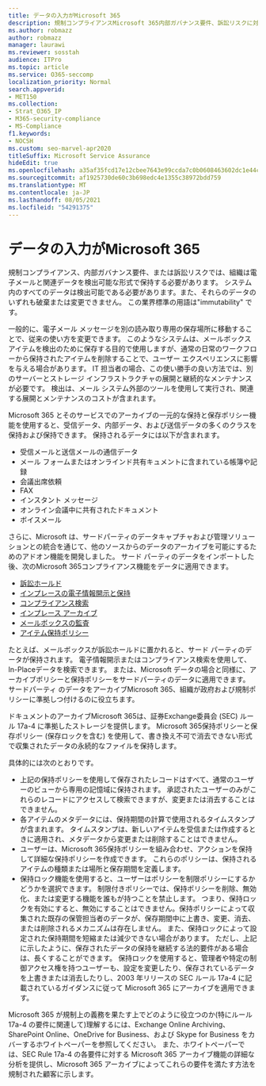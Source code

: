 ```yaml
---
title: データの入力がMicrosoft 365
description: 規制コンプライアンスMicrosoft 365内部ガバナンス要件、訴訟リスクに対処するために、データを検出可能な形式で保持する方法について説明します。
ms.author: robmazz
author: robmazz
manager: laurawi
ms.reviewer: sosstah
audience: ITPro
ms.topic: article
ms.service: O365-seccomp
localization_priority: Normal
search.appverid:
- MET150
ms.collection:
- Strat_O365_IP
- M365-security-compliance
- MS-Compliance
f1.keywords:
- NOCSH
ms.custom: seo-marvel-apr2020
titleSuffix: Microsoft Service Assurance
hideEdit: true
ms.openlocfilehash: a35af35fcd17e12cbee7643e99ccda7c0b0608463602dc1e44c38ac5d1d4f28d
ms.sourcegitcommit: af1925730de60c3b698edc4e1355c38972bdd759
ms.translationtype: MT
ms.contentlocale: ja-JP
ms.lasthandoff: 08/05/2021
ms.locfileid: "54291375"
---
```

# <a name="data-immutability-in-microsoft-365"></a>データの入力がMicrosoft 365

規制コンプライアンス、内部ガバナンス要件、または訴訟リスクでは、組織は電子メールと関連データを検出可能な形式で保持する必要があります。 システム内のすべてのデータは検出可能である必要があります。また、それらのデータのいずれも破棄または変更できません。 この業界標準の用語は"immutability" です。

一般的に、電子メール メッセージを別の読み取り専用の保存場所に移動することで、従来の使い方を変更できます。 このようなシステムは、メールボックス アイテムを検出のために保存する目的で使用しますが、通常の日常のワークフローから保持されたアイテムを削除することで、ユーザー エクスペリエンスに影響を与える場合があります。 IT 担当者の場合、この使い勝手の良い方法では、別のサーバーとストレージ インフラストラクチャの展開と継続的なメンテナンスが必要です。 検出は、メール システム外部のツールを使用して実行され、関連する展開とメンテナンスのコストが含まれます。

Microsoft 365 とそのサービスでのアーカイブの一元的な保持と保存ポリシー機能を使用すると、受信データ、内部データ、および送信データの多くのクラスを保持および保持できます。 保持されるデータには以下が含まれます。

- 受信メールと送信メールの通信データ
- メール フォームまたはオンラインド共有キュメントに含まれている帳簿や記録
- 会議出席依頼
- FAX
- インスタント メッセージ
- オンライン会議中に共有されたドキュメント
- ボイスメール

さらに、Microsoft は、サードパーティのデータキャプチャおよび管理ソリューション[](https://support.office.com/article/Archiving-third-party-data-in-Office-365-0ce338d5-3666-4a18-86ab-c6910ff408cc)との統合を通じて、他のソースからのデータのアーカイブを可能にするためのアドオン機能を開発しました。 サード パーティのデータをインポートした後、次のMicrosoft 365コンプライアンス機能をデータに適用できます。

- [訴訟ホールド](/microsoft-365/compliance/create-a-litigation-hold)
- [インプレースの電子情報開示と保持](/microsoft-365/compliance/manage-legal-investigations)
- [コンプライアンス検索](/microsoft-365/compliance/search-for-content)
- [インプレース アーカイブ](/microsoft-365/compliance/enable-archive-mailboxes)
- [メールボックスの監査](/microsoft-365/compliance/enable-mailbox-auditing)
- [アイテム保持ポリシー](/microsoft-365/compliance/retention-policies)

たとえば、メールボックスが訴訟ホールドに置かれると、サード パーティのデータが保持されます。 電子情報開示またはコンプライアンス検索を使用して、In-Placeデータを検索できます。 または、Microsoft データの場合と同様に、アーカイブポリシーと保持ポリシーをサードパーティのデータに適用できます。 サードパーティ のデータをアーカイブMicrosoft 365、組織が政府および規制ポリシーに準拠しつ付けるのに役立ちます。

ドキュメントのアーカイブMicrosoft 365は、証券Exchange委員会 (SEC) ルール 17a-4 に準拠したストレージを提供します。 Microsoft 365保持ポリシーと保存ポリシー (保存ロックを含む) を使用して、書き換え不可で消去できない形式で収集されたデータの永続的なファイルを保持します。

具体的には次のとおりです。

- 上記の保持ポリシーを使用して保存されたレコードはすべて、通常のユーザーのビューから専用の記憶域に保持されます。 承認されたユーザーのみがこれらのレコードにアクセスして検索できますが、変更または消去することはできません。
- 各アイテムのメタデータには、保持期間の計算で使用されるタイムスタンプが含まれます。 タイムスタンプは、新しいアイテムを受信または作成するときに適用され、メタデータから変更または削除することはできません。
- ユーザーは、Microsoft 365保持ポリシーを組み合わせ、アクションを保持して詳細な保持ポリシーを作成できます。 これらのポリシーは、保持されるアイテムの種類または場所と保存期間を定義します。
- 保持ロック機能を使用すると、ユーザーはポリシーを制限ポリシーにするかどうかを選択できます。 制限付きポリシーでは、保持ポリシーを削除、無効化、または変更する機能を誰もが持つことを禁止します。 つまり、保持ロックを有効にすると、無効にすることはできません。保持ポリシーによって収集された既存の保管担当者のデータが、保存期間中に上書き、変更、消去、または削除されるメカニズムは存在しません。 また、保持ロックによって設定された保持期間を短縮または減少できない場合があります。 ただし、上記に示したように、保存されたデータの保持を継続する法的要件がある場合は、長くすることができます。 保持ロックを使用すると、管理者や特定の制御アクセス権を持つユーザーも、設定を変更したり、保存されているデータを上書きまたは消去したりし、2003 年リリースの SEC ルール 17a-4 に記載されているガイダンスに従って Microsoft 365 にアーカイブを適用できます。

Microsoft 365 が規制上の義務を果たす上でどのように役立つのか(特にルール 17a-4 の要件に[](https://www.microsoft.com/microsoft-365/blog/wp-content/uploads/2015/11/Microsoft-EOA-White-Paper.pdf)関連して)理解するには、Exchange Online Archiving、SharePoint Online、OneDrive for Business、および Skype for Business をカバーするホワイトペーパーを参照してください。 また、ホワイトペーパーでは、SEC Rule 17a-4 の各要件に対する Microsoft 365 アーカイブ機能の詳細な分析を提供し、Microsoft 365 アーカイブによってこれらの要件を満たす方法を規制された顧客に示します。
